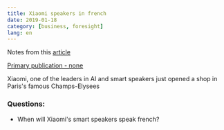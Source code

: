 ```yaml
---
title: Xiaomi speakers in french
date: 2019-01-18
category: [business, foresight]
lang: en
---
```


Notes from this [article](https://twitter.com/xiaomi/status/1086304587949199362)

[Primary publication - none]()

Xiaomi, one of the leaders in AI and smart speakers just opened a shop in Paris's famous Champs-Elysees
	
### Questions:
* When will Xiaomi's smart speakers speak french?
